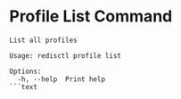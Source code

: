 # Profile List Command

```text
List all profiles

Usage: redisctl profile list

Options:
  -h, --help  Print help
```text
